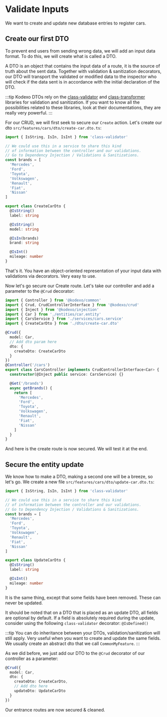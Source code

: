# Validate Inputs

We want to create and update new database entries to register cars.

## Create our first DTO

To prevent end users from sending wrong data, we will add an input data format. To do this, we will create what is called a DTO.

A DTO is an object that contains the input data of a route, it is the source of truth about the sent data. Together with validation & sanitization decorators, our DTO will transport the validated or modified data to the inspector who will check if the data sent is in accordance with the initial declaration of the DTO.

:::tip
Kodexo DTOs rely on the [class-validator](https://github.com/typestack/class-validator) and [class-transformer](https://github.com/typestack/class-transformer) libraries for validation and sanitization. If you want to know all the possibilities related to these libraries, look at their documentations, they are really very powerful.
:::

For our CRUD, we will first seek to secure our `Create` action. Let's create our dto `src/features/cars/dto/create-car.dto.ts`:

```typescript
import { IsString, IsIn, IsInt } from 'class-validator'

// We could use this in a service to share this kind 
// of information between the controller and our validations.
// Go to Dependency Injection / Validations & Sanitizations.
const brands = [
  'Mercedes',
  'Ford',
  'Toyota',
  'Volkswagen',
  'Renault',
  'Fiat',
  'Nissan'
]

export class CreateCarDto {
  @IsString()
  label: string

  @IsString()
  model: string

  @IsIn(brands)
  brand: string

  @IsInt()
  mileage: number
}
```

That's it. You have an object-oriented representation of your input data with validations via decorators. Very easy to use.

Now let's go secure our Create route. Let's take our controller and add a parameter to the `@Crud` decorator:

```typescript
import { Controller } from '@kodexo/common'
import { Crud, CrudControllerInterface } from '@kodexo/crud'
import { Inject } from '@kodexo/injection'
import { Car } from './entities/car.entity'
import { CarsService } from './services/cars.service'
import { CreateCarDto } from './dto/create-car.dto'

@Crud({
  model: Car,
  // Add dto param here
  dto: {
    createDto: CreateCarDto
  }
})
@Controller('/cars')
export class CarsController implements CrudControllerInterface<Car> {
  constructor(@Inject public service: CarsService) {}

  @Get('/brands')
  async getBrands() {
    return [
      'Mercedes',
      'Ford',
      'Toyota',
      'Volkswagen',
      'Renault',
      'Fiat',
      'Nissan'
    ]
  }
}
```

And here is the create route is now secured. We will test it at the end.

## Secure the entity update

We know how to make a DTO, making a second one will be a breeze, so let's go. We create a new file `src/features/cars/dto/update-car.dto.ts`:

```typescript
import { IsString, IsIn, IsInt } from 'class-validator'

// We could use this in a service to share this kind 
// of information between the controller and our validations.
// Go to Dependency Injection / Validations & Sanitizations.
const brands = [
  'Mercedes',
  'Ford',
  'Toyota',
  'Volkswagen',
  'Renault',
  'Fiat',
  'Nissan'
]

export class UpdateCarDto {
  @IsString()
  label: string

  @IsInt()
  mileage: number
}
```

It is the same thing, except that some fields have been removed. These can never be updated.

It should be noted that on a DTO that is placed as an update DTO, all fields are optional by default. If a field is absolutely required during the update, consider using the following `class-validator` decorator: `@IsDefined()`

:::tip
You can do inheritance between your DTOs, validation/sanitization will still apply. Very useful when you want to create and update the same fields. We usually create an abstract dto that we call `CommonMyFeature`.
:::

As we did before, we just add our DTO to the `@Crud` decorator of our controller as a parameter:

```typescript
@Crud({
  model: Car,
  dto: {
    createDto: CreateCarDto,
    // Add dto here
    updateDto: UpdateCarDto
  }
})
```

Our entrance routes are now secured & cleaned.
